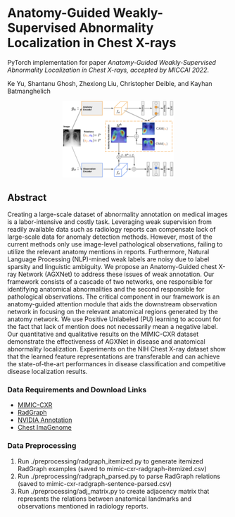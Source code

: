 # Anatomy-Guided Weakly-Supervised Abnormality Localization in Chest X-rays
PyTorch implementation for paper *Anatomy-Guided Weakly-Supervised Abnormality Localization in Chest X-rays, accepted by MICCAI 2022*.

Ke Yu, Shantanu Ghosh, Zhexiong Liu, Christopher Deible, and Kayhan Batmanghelich

<p align="center">
  <img width="50%" height="%50" src="./schematic.png">
</p>


## Abstract
Creating a large-scale dataset of abnormality annotation on medical images is a labor-intensive and costly task. Leveraging weak supervision from readily available data such as radiology reports can compensate lack of large-scale data for anomaly detection methods. However, most of the current methods only use image-level pathological observations, failing to utilize the relevant anatomy mentions in reports. Furthermore, Natural Language Processing (NLP)-mined weak labels are noisy due to label sparsity and linguistic ambiguity. We propose an Anatomy-Guided chest X-ray Network (AGXNet) to address these issues of weak annotation. Our framework consists of a cascade of two networks, one responsible for identifying anatomical abnormalities and the second responsible for pathological observations. The critical component in our framework is an anatomy-guided attention module that aids the downstream observation network in focusing on the relevant anatomical regions generated by the anatomy network. We use Positive Unlabeled (PU) learning to account for the fact that lack of mention does not necessarily mean a negative label. Our quantitative and qualitative results on the MIMIC-CXR dataset demonstrate the effectiveness of AGXNet in disease and anatomical abnormality localization. Experiments on the NIH Chest X-ray dataset show that the learned feature representations are transferable and can achieve the state-of-the-art performances in disease classification and competitive disease localization results.

### Data Requirements and Download Links
- [MIMIC-CXR](https://physionet.org/content/mimic-cxr-jpg/2.0.0/)
- [RadGraph](https://physionet.org/content/radgraph/1.0.0/)
- [NVIDIA Annotation](https://github.com/leotam/MIMIC-CXR-annotations)
- [Chest ImaGenome](https://physionet.org/content/chest-imagenome/1.0.0/)

### Data Preprocessing
1. Run ./preprocessing/radgraph_itemized.py to generate itemized RadGraph examples (saved to mimic-cxr-radgraph-itemized.csv)
2. Run ./preprocessing/radgraph_parsed.py to parse RadGraph relations (saved to mimic-cxr-radgraph-sentence-parsed.csv)
3. Run ./preprocessing/adj_matrix.py to create adjacency matrix that represents the relations between anatomical landmarks and observations mentioned in radiology reports. 
